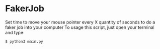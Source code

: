 # FakerJob
Set time to move your mouse pointer every X quantity of seconds to do a faker job into your computer
To usage this script, just open your terminal and type

```
$ python3 main.py
```
